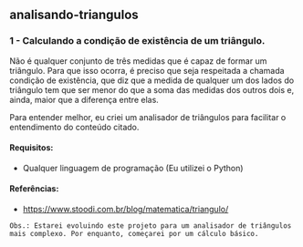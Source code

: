 ## analisando-triangulos
### 1 - Calculando a condição de existência de um triângulo.

Não é qualquer conjunto de três medidas que é capaz de formar um triângulo. Para que isso ocorra, é preciso que seja respeitada a chamada condição de existência, que diz que a medida de qualquer um dos lados do triângulo tem que ser menor do que a soma das medidas dos outros dois e, ainda, maior que a diferença entre elas.

Para entender melhor, eu criei um analisador de triângulos para facilitar o entendimento do conteúdo citado.

#### Requisitos:
* Qualquer linguagem de programação (Eu utilizei o Python)

#### Referências: 
* <a href="https://www.stoodi.com.br/blog/matematica/triangulo/">https://www.stoodi.com.br/blog/matematica/triangulo/</a>

```Obs.: Estarei evoluindo este projeto para um analisador de triângulos mais complexo. Por enquanto, começarei por um cálculo básico.```
